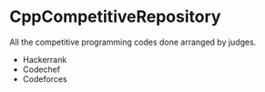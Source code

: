 # CppCompetitiveRepository
All the competitive programming codes done arranged by judges.
- Hackerrank
- Codechef
- Codeforces